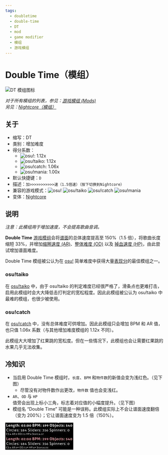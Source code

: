 ```yaml
---
tags:
  - doubletime
  - double-time
  - DT
  - mod
  - game modifier
  - 模组
  - 游戏模组
---
```


# Double Time（模组）

![DT 模组图标](/wiki/shared/mods/DT.png "Double Time (DT) 模组图标")

*对于所有模组的列表，参见：[游戏模组 (Mods)](/wiki/Gameplay/Game_modifier)*\
*另见：[Nightcore（模组）](/wiki/Gameplay/Game_modifier/Nightcore)*

## 关于

- 缩写：DT
- 类别：增加难度
- 得分系数：
  - ![][osu!]: 1.12x
  - ![][osu!taiko]: 1.12x
  - ![][osu!catch]: 1.06x
  - ![][osu!mania]: 1.00x
- 默认快捷键：`D`
- 描述：`加>>>>>>>>>>>速（1.5倍速）（按下切换到Nightcore）`
- 兼容的游戏模式：![][osu!] ![][osu!taiko] ![][osu!catch] ![][osu!mania]
- 变体：[Nightcore](/wiki/Gameplay/Game_modifier/Nightcore)

## 说明

*注意：此模组用于增加速度，不会提高歌曲音调。*

**Double Time** [游戏模组](/wiki/Gameplay/Game_modifier)会将[谱面](/wiki/Beatmap)的总体速度提高至 150%（1.5 倍），将歌曲长度缩短 33%，并增加[缩圈速度 (AR)](/wiki/Beatmap/Approach_rate)、[整体难度 (OD)](/wiki/Beatmap/Overall_difficulty) 以及 [掉血速度 (HP)](/wiki/Gameplay/Health)，由此尝试增加谱面难度。

Double Time 模组被公认为在 [osu!](/wiki/Game_mode/osu!) 简单难度中获得大量[表现分](/wiki/Performance_points)的最佳模组之一。

### osu!taiko

在 [osu!taiko](/wiki/Game_mode/osu!taiko) 中，由于 osu!taiko 的判定难度已经很严格了，滑条点也更难打击，启用此模组时会大大降低击打判定的宽松程度。因此此模组被公认为 osu!taiko 中最难的模组，也很少被使用。

### osu!catch

在 [osu!catch](/wiki/Game_mode/osu!catch) 中，没有总体难度可供增加。因此此模组只会增加 BPM 和 AR 值，也只值 1.06x 系数（与其他增加难度模组的 1.12x 不同）。

此模组大大增加了红果跳的宽松度。但在一些情况下，此模组也会让需要红果跳的水果几乎无法收集。

## 冷知识

- 当启用 Double Time 模组时，`长度`、`BPM` 和`物件数`的新值会变为浅红色。（见下图）
  - 尽管没有对物件数作出更改，`物件数` 值也会变浅红。
- `AR`、`OD` 与 `HP` 值旁会出现上标小三角，标志着对应值的小幅度提升。（见下图）
- 模组名 “Double Time” 可能是一种误称。此模组实际上不会让谱面速度翻倍（变为 200%）；它让谱面速度变为 1.5 倍（150%）。

![改变的参数](img/GM_DT.jpg "Double Time 模组改变的谱面参数截图")

[osu!]: /wiki/shared/mode/osu.png "osu!"
[osu!taiko]: /wiki/shared/mode/taiko.png "osu!taiko"
[osu!catch]: /wiki/shared/mode/catch.png "osu!catch"
[osu!mania]: /wiki/shared/mode/mania.png "osu!mania"
